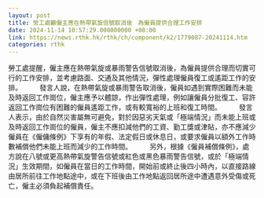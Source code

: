 ```yaml
---
layout: post
title: 勞工處籲僱主應在熱帶氣旋信號取消後　為僱員提供合理工作安排
date: 2024-11-14 10:57:29.000000000 +08:00
link: https://news.rthk.hk/rthk/ch/component/k2/1779087-20241114.htm
categories: rthk
---
```


勞工處提醒，僱主應在熱帶氣旋或暴雨警告信號取消後，為僱員提供合理而切實可行的工作安排，並考慮路面、交通及其他情況，彈性處理僱員復工或遙距工作的安排。
　　 
發言人說，在熱帶氣旋或暴雨警告取消後，僱員如遇到實際困難而未能及時返回工作崗位，僱主應予以體諒，作出彈性處理，例如讓僱員分批復工、容許返回工作崗位有困難的僱員遙距工作，或有較寬裕的上班和復工時間。
　　 
發言人表示，由於自然災害屬無可避免，對於因惡劣天氣或「極端情況」而未能上班或及時返回工作崗位的僱員，僱主不應扣減他們的工資、勤工獎或津貼，亦不應減少僱員在《僱傭條例》下享有的年假、法定假日或休息日，或要求僱員以額外工作時數補償他們未能上班而減少的工作時間。
　　 
另外，根據《僱員補償條例》，處方說在八號或更高熱帶氣旋警告信號或紅色或黑色暴雨警告信號，或於「極端情況」生效期間，如僱員在當日的工作時間，開始前或終止後四小時內，以直接路線由居所前往工作地點途中，或在下班後由工作地點返回居所途中遭遇意外受傷或死亡，僱主必須負起補償責任。　
